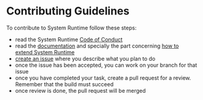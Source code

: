 # Contributing Guidelines

To contribute to System Runtime follow these steps:

* read the System Runtime [Code of Conduct](CODE_OF_CONDUCT.md)
* read the [documentation](https://system-runtime.readme.io/) and specially the part concerning [how to extend System Runtime](https://system-runtime.readme.io/docs/extend-runtime)
* [create an issue](https://github.com/design-first/system-runtime/issues) where you describe what you plan to do
* once the issue has been accepted, you can work on your branch for that issue
* once you have completed your task, create a pull request for a review. Remember that the build must succeed
* once review is done, the pull request will be merged